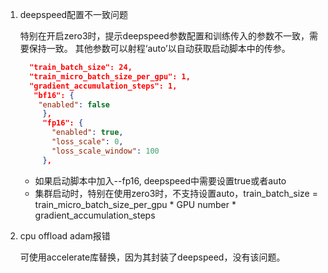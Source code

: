 1. deepspeed配置不一致问题
    
    特别在开启zero3时，提示deepspeed参数配置和训练传入的参数不一致，需要保持一致。
    其他参数可以射程‘auto’以自动获取启动脚本中的传参。
    
   ```json
     "train_batch_size": 24,
     "train_micro_batch_size_per_gpu": 1,
     "gradient_accumulation_steps": 1,
      "bf16": {
       "enabled": false
        },
        "fp16": {
          "enabled": true,
          "loss_scale": 0,
          "loss_scale_window": 100
        },
   ```
   
   - 如果启动脚本中加入--fp16, deepspeed中需要设置true或者auto 
   - 集群启动时，特别在使用zero3时，不支持设置auto，train_batch_size = 
     train_micro_batch_size_per_gpu * GPU number * gradient_accumulation_steps 

2. cpu offload adam报错
    
    可使用accelerate库替换，因为其封装了deepspeed，没有该问题。